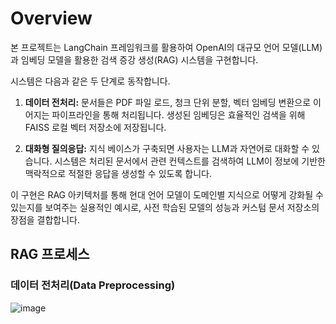 # Overview

본 프로젝트는 LangChain 프레임워크를 활용하여 OpenAI의 대규모 언어 모델(LLM)과 임베딩 모델을 활용한 검색 증강 생성(RAG) 시스템을 구현합니다.

시스템은 다음과 같은 두 단계로 동작합니다.

1. **데이터 전처리:**
문서들은 PDF 파일 로드, 청크 단위 분할, 벡터 임베딩 변환으로 이어지는 파이프라인을 통해 처리됩니다. 생성된 임베딩은 효율적인 검색을 위해 FAISS 로컬 벡터 저장소에 저장됩니다.

2. **대화형 질의응답:**
지식 베이스가 구축되면 사용자는 LLM과 자연어로 대화할 수 있습니다. 시스템은 처리된 문서에서 관련 컨텍스트를 검색하여 LLM이 정보에 기반한 맥락적으로 적절한 응답을 생성할 수 있도록 합니다.

이 구현은 RAG 아키텍처를 통해 현대 언어 모델이 도메인별 지식으로 어떻게 강화될 수 있는지를 보여주는 실용적인 예시로, 사전 학습된 모델의 성능과 커스텀 문서 저장소의 장점을 결합합니다.

## RAG 프로세스
### 데이터 전처리(Data Preprocessing)
![image](https://github.com/user-attachments/assets/a26a5136-6e59-4980-b04e-a73640e858ad)


